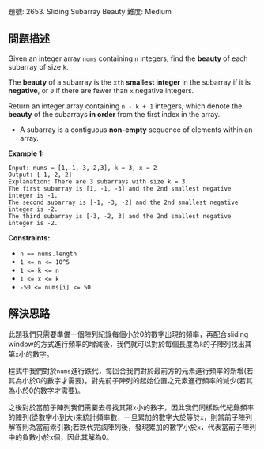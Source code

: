 題號: 2653. Sliding Subarray Beauty
難度: Medium

## 問題描述
Given an integer array `nums` containing `n` integers, find the **beauty** of each subarray of size `k`.

The **beauty** of a subarray is the `xth` **smallest integer** in the subarray if it is **negative**, or `0` if there are fewer than `x` negative integers.

Return an integer array containing `n - k + 1` integers, which denote the **beauty** of the subarrays **in order** from the first index in the array.

- A subarray is a contiguous **non-empty** sequence of elements within an array.

**Example 1:**
```
Input: nums = [1,-1,-3,-2,3], k = 3, x = 2
Output: [-1,-2,-2]
Explanation: There are 3 subarrays with size k = 3. 
The first subarray is [1, -1, -3] and the 2nd smallest negative integer is -1. 
The second subarray is [-1, -3, -2] and the 2nd smallest negative integer is -2. 
The third subarray is [-3, -2, 3] and the 2nd smallest negative integer is -2.
```
**Constraints:**

- `n == nums.length `
- `1 <= n <= 10^5`
- `1 <= k <= n`
- `1 <= x <= k `
- `-50 <= nums[i] <= 50 `

## 解決思路
此題我們只需要準備一個陣列紀錄每個小於0的數字出現的頻率，再配合sliding window的方式進行頻率的增減後，我們就可以對於每個長度為`k`的子陣列找出其第`x`小的數字。

程式中我們對於`nums`進行跌代，每回合我們對於最前方的元素進行頻率的新增(若其為小於0的數字才需要)，對先前子陣列的起始位置之元素進行頻率的減少(若其為小於0的數字才需要)。

之後對於當前子陣列我們需要去尋找其第`x`小的數字，因此我們同樣跌代紀錄頻率的陣列(從數字小到大)來統計頻率數，一旦累加的數字大於等於`x`，則當前子陣列解答則為當前索引數;若跌代完該陣列後，發現累加的數字小於`x`，代表當前子陣列中的負數小於`x`個，因此其解為0。

